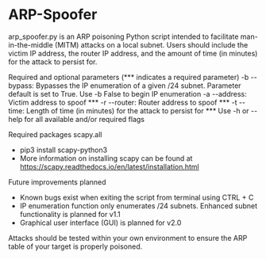 # ARP-Spoofer
arp_spoofer.py is an ARP poisoning Python script intended to facilitate man-in-the-middle (MITM) attacks on a local subnet.
Users should include the victim IP address, the router IP address, and the amount of time (in minutes) for the attack to persist for.
  
Required and optional parameters (*** indicates a required parameter)
  -b --bypass: Bypasses the IP enumeration of a given /24 subnet. Parameter default is set to True. Use -b False to begin IP enumeration
  -a --address: Victim address to spoof ***
  -r --router: Router address to spoof ***
  -t --time: Length of time (in minutes) for the attack to persist for *** 
  Use -h or --help for all available and/or required flags

Required packages
scapy.all
  - pip3 install scapy-python3
  - More information on installing scapy can be found at https://scapy.readthedocs.io/en/latest/installation.html
  
Future improvements planned
  - Known bugs exist when exiting the script from terminal using CTRL + C
  - IP enumeration function only enumerates /24 subnets. Enhanced subnet functionality is planned for v1.1
  - Graphical user interface (GUI) is planned for v2.0
  
  
  Attacks should be tested within your own environment to ensure the ARP table of your target is properly poisoned.
